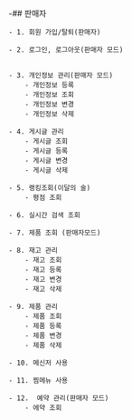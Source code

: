  -## 판매자
 
    - 1. 회원 가입/탈퇴(판매자)
    
    - 2. 로그인, 로그아웃(판매자 모드)


    - 3. 개인정보 관리(판매자 모드)
        - 개인정보 등록
        - 개인정보 조회
        - 개인정보 변경
        - 개인정보 삭제

    - 4. 게시글 관리
        - 게시글 조회
        - 게시글 등록
        - 게시글 변경
        - 게시글 삭제

    - 5. 랭킹조회(이달의 술)  
        - 평점 조회

    - 6. 실시간 검색 조회
    
    - 7. 제품 조회 (판매자모드)

    - 8. 재고 관리
        - 재고 조회
        - 재고 등록
        - 재고 변경
        - 재고 삭제

    - 9. 제품 관리 
        - 제품 조회
        - 제품 등록
        - 제품 변경
        - 제품 삭제
        
    - 10. 메신저 사용

    - 11. 찜메뉴 사용

    - 12.  예약 관리(판매자 모드)
        - 에약 조회
       
